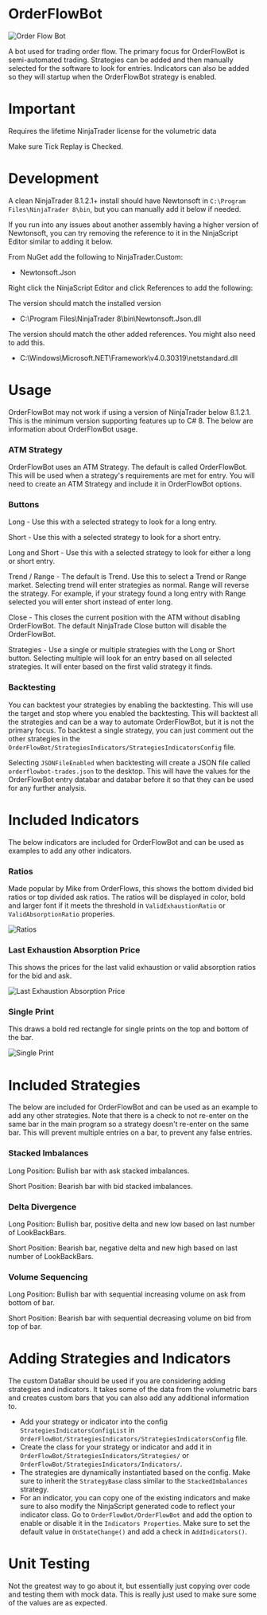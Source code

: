 # OrderFlowBot

![Order Flow Bot](./images/screenshot.png)

A bot used for trading order flow. The primary focus for OrderFlowBot is semi-automated trading. Strategies can be added and then manually selected for the software to look for entries. Indicators can also be added so they will startup when the OrderFlowBot strategy is enabled.

# Important

Requires the lifetime NinjaTrader license for the volumetric data

Make sure Tick Replay is Checked.

# Development

A clean NinjaTrader 8.1.2.1+ install should have Newtonsoft in `C:\Program Files\NinjaTrader 8\bin`, but you can manually add it below if needed.

If you run into any issues about another assembly having a higher version of Newtonsoft, you can try removing the reference to it in the NinjaScript Editor similar to adding it below.

From NuGet add the following to NinjaTrader.Custom:

- Newtonsoft.Json

Right click the NinjaScript Editor and click References to add the following:

The version should match the installed version

- C:\Program Files\NinjaTrader 8\bin\Newtonsoft.Json.dll

The version should match the other added references. You might also need to add this.

- C:\\Windows\Microsoft.NET\Framework\v4.0.30319\netstandard.dll

# Usage

OrderFlowBot may not work if using a version of NinjaTrader below 8.1.2.1. This is the minimum version supporting features up to C# 8. The below are information about OrderFlowBot usage.

### ATM Strategy

OrderFlowBot uses an ATM Strategy. The default is called OrderFlowBot. This will be used when a strategy's requirements are met for entry. You will need to create an ATM Strategy and include it in OrderFlowBot options.

### Buttons

Long - Use this with a selected strategy to look for a long entry.

Short - Use this with a selected strategy to look for a short entry.

Long and Short - Use this with a selected strategy to look for either a long or short entry.

Trend / Range - The default is Trend. Use this to select a Trend or Range market. Selecting trend will enter strategies as normal. Range will reverse the strategy. For example, if your strategy found a long entry with Range selected you will enter short instead of enter long.

Close - This closes the current position with the ATM without disabling OrderFlowBot. The default NinjaTrade Close button will disable the OrderFlowBot.

Strategies - Use a single or multiple strategies with the Long or Short button. Selecting multiple will look for an entry based on all selected strategies. It will enter based on the first valid strategy it finds.

### Backtesting

You can backtest your strategies by enabling the backtesting. This will use the target and stop where you enabled the backtesting. This will backtest all the strategies and can be a way to automate OrderFlowBot, but it is not the primary focus. To backtest a single strategy, you can just comment out the other strategies in the `OrderFlowBot/StrategiesIndicators/StrategiesIndicatorsConfig` file.

Selecting `JSONFileEnabled` when backtesting will create a JSON file called `orderflowbot-trades.json` to the desktop. This will have the values for the OrderFlowBot entry databar and databar before it so that they can be used for any further analysis.

# Included Indicators

The below indicators are included for OrderFlowBot and can be used as examples to add any other indicators.

### Ratios

Made popular by Mike from OrderFlows, this shows the bottom divided bid ratios or top divided ask ratios. The ratios will be displayed in color, bold and larger font if it meets the threshold in `ValidExhaustionRatio` or `ValidAbsorptionRatio` properies.

![Ratios](./images/ratios.png)

### Last Exhaustion Absorption Price

This shows the prices for the last valid exhaustion or valid absorption ratios for the bid and ask.

![Last Exhaustion Absorption Price](./images/lastratioprice.png)

### Single Print

This draws a bold red rectangle for single prints on the top and bottom of the bar.

![Single Print](./images/singleprint.png)

# Included Strategies

The below are included for OrderFlowBot and can be used as an example to add any other strategies. Note that there is a check to not re-enter on the same bar in the main program so a strategy doesn't re-enter on the same bar. This will prevent multiple entries on a bar, to prevent any false entries.

### Stacked Imbalances

Long Position: Bullish bar with ask stacked imbalances.

Short Position: Bearish bar with bid stacked imbalances.

### Delta Divergence

Long Position: Bullish bar, positive delta and new low based on last number of LookBackBars.

Short Position: Bearish bar, negative delta and new high based on last number of LookBackBars.

### Volume Sequencing

Long Position: Bullish bar with sequential increasing volume on ask from bottom of bar.

Short Position: Bearish bar with sequential decreasing volume on bid from top of bar.

# Adding Strategies and Indicators

The custom DataBar should be used if you are considering adding strategies and indicators. It takes some of the data from the volumetric bars and creates custom bars that you can also add any additional information to.

- Add your strategy or indicator into the config `StrategiesIndicatorsConfigList` in `OrderFlowBot/StrategiesIndicators/StrategiesIndicatorsConfig` file.
- Create the class for your strategy or indicator and add it in `OrderFlowBot/StrategiesIndicators/Strategies/` or `OrderFlowBot/StrategiesIndicators/Indicators/`.
- The strategies are dynamically instantiated based on the config. Make sure to inherit the `StrategyBase` class similar to the `StackedImbalances` strategy.
- For an indicator, you can copy one of the existing indicators and make sure to also modify the NinjaScript generated code to reflect your indicator class. Go to `OrderFlowBot/OrderFlowBot` and add the option to enable or disable it in the `Indicators Properties`. Make sure to set the default value in `OnStateChange()` and add a check in `AddIndicators()`.

# Unit Testing

Not the greatest way to go about it, but essentially just copying over code and testing them with mock data. This is really just used to make sure some of the values are as expected.
